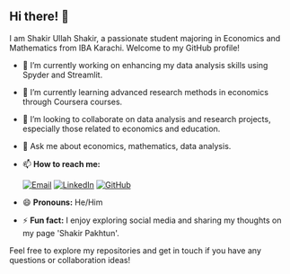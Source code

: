 ## Hi there! 👋

I am Shakir Ullah Shakir, a passionate student majoring in Economics and Mathematics from IBA Karachi. Welcome to my GitHub profile!

- 🔭 I’m currently working on enhancing my data analysis skills using Spyder and Streamlit.
- 🌱 I’m currently learning advanced research methods in economics through Coursera courses.
- 👯 I’m looking to collaborate on data analysis and research projects, especially those related to economics and education.
- 💬 Ask me about economics, mathematics, data analysis.
- 📫 **How to reach me:** 

  [![Email](https://img.shields.io/badge/Email-shakirullahshakir999%40gmail.com-red)](mailto:shakirullahshakir999@gmail.com)
  [![LinkedIn](https://img.shields.io/badge/LinkedIn-Connect-blue)](https://linkedin.com/in/shakir-ullah-shakir)
  [![GitHub](https://img.shields.io/badge/GitHub-Follow-green)](https://github.com/shakir5154)

- 😄 **Pronouns:** He/Him
- ⚡ **Fun fact:** I enjoy exploring social media and sharing my thoughts on my page 'Shakir Pakhtun'.

Feel free to explore my repositories and get in touch if you have any questions or collaboration ideas!
